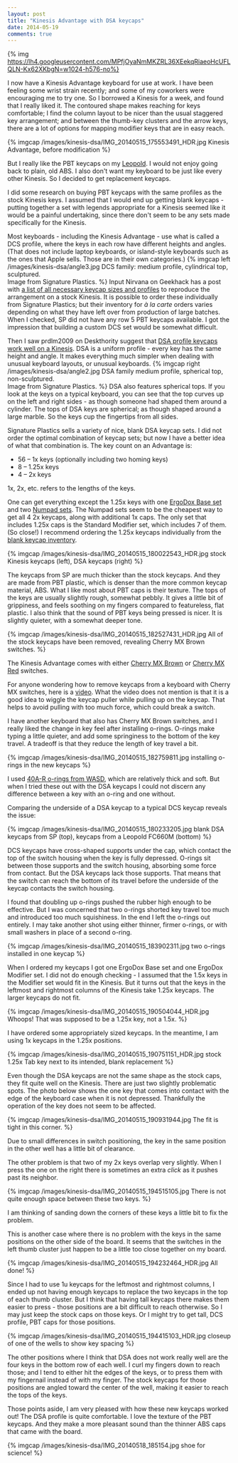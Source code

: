 ```yaml
---
layout: post
title: "Kinesis Advantage with DSA keycaps"
date: 2014-05-19
comments: true
---
```


{% img https://lh4.googleusercontent.com/MPfjOyaNmMKZRL36XEekqRiaeoHcUFLQLN-Kx62XKbgN=w1024-h576-no%}

I now have a Kinesis Advantage keyboard for use at work.
I have been feeling some wrist strain recently;
and some of my coworkers were encouraging me to try one.
So I borrowed a Kinesis for a week, and found that I really liked it.
The contoured shape makes reaching for keys comfortable;
I find the column layout to be nicer than the usual staggered key arrangement;
and between the thumb-key clusters and the arrow keys,
there are a lot of options for mapping modifier keys that are in easy reach.

{% imgcap /images/kinesis-dsa/IMG_20140515_175553491_HDR.jpg Kinesis Advantage, before modification %}

But I really like the PBT keycaps on my [Leopold][].
I would not enjoy going back to plain, old ABS.
I also don't want my keyboard to be just like every other Kinesis.
So I decided to get replacement keycaps.

[Leopold]: http://imgur.com/a/XZ2hG

<!-- more -->

I did some research on buying PBT keycaps with the same profiles as the stock Kinesis keys.
I assumed that I would end up getting blank keycaps -
putting together a set with legends appropriate for a Kinesis seemed like it would be a painful undertaking,
since there don't seem to be any sets made specifically for the Kinesis.

Most keyboards - including the Kinesis Advantage - use what is called a DCS profile,
where the keys in each row have different heights and angles.
(That does not include laptop keyboards,
or island-style keyboards such as the ones that Apple sells.
Those are in their own categories.)
{% imgcap left /images/kinesis-dsa/angle3.jpg DCS family: medium profile, cylindrical top, sculptured. <br> Image from Signature Plastics. %}
Input Nirvana on Geekhack has a post with [a list of all necessary keycap sizes and profiles][blank-caps]
to reproduce the arrangement on a stock Kinesis.
It is possible to order these individually from Signature Plastics;
but their inventory for _à la carte_ orders varies depending on what they have left over
from production of large batches.
When I checked, SP did not have any row 5 PBT keycaps available.
I got the impression that building a custom DCS set would be somewhat difficult.

[blank-caps]: http://geekhack.org/index.php?topic=29875.0

Then I saw prdlm2009 on Deskthority suggest that [DSA profile keycaps work well on a Kinesis][dsa-on-kinesis].
DSA is a uniform profile -
every key has the same height and angle.
It makes everything much simpler when dealing with unusual keyboard layouts,
or unusual keyboards.
{% imgcap right /images/kinesis-dsa/angle2.jpg DSA family medium profile, spherical top, non-sculptured. <br> Image from Signature Plastics. %}
DSA also features spherical tops.
If you look at the keys on a typical keyboard, you can see that the top curves up on the left and right sides -
as though someone had shaped them around a cylinder.
The tops of DSA keys are spherical; as though shaped around a large marble.
So the keys cup the fingertips from all sides.

[dsa-on-kinesis]: http://deskthority.net/photos-videos-f8/kinesis-advantage-with-spherical-keycaps-dsa-family-for-sp-t4842.html

Signature Plastics sells a variety of nice, blank DSA keycap sets.
I did not order the optimal combination of keycap sets;
but now I have a better idea of what that combination is.
The key count on an Advantage is:

* 56 – 1x keys (optionally including two homing keys)
* 8 – 1.25x keys
* 4 – 2x keys

1x, 2x, etc. refers to the lengths of the keys.

One can get everything except the 1.25x keys with one [ErgoDox Base set][dsa-blank-set]
and two [Numpad sets][numpad-set].
The Numpad sets seem to be the cheapest way to get all 4 2x keycaps, along with additional 1x caps.
The only set that includes 1.25x caps is the Standard Modifier set,
which includes 7 of them.
(So close!)
I recommend ordering the 1.25x keycaps individually from the [blank keycap inventory][].

[dsa-blank-set]: http://keyshop.pimpmykeyboard.com/products/full-keysets/dsa-blank-numpad-sets-1
[numpad-set]: http://keyshop.pimpmykeyboard.com/products/full-keysets/dsa-blank-numpad-sets
[blank keycap inventory]: http://www.keycapsdirect.com/key-capsinventory.php

{% imgcap /images/kinesis-dsa/IMG_20140515_180022543_HDR.jpg stock Kinesis keycaps (left), DSA keycaps (right) %}

The keycaps from SP are much thicker than the stock keycaps.
And they are made from PBT plastic, which is denser than the more common keycap material, ABS.
What I like most about PBT caps is their texture.
The tops of the keys are usually slightly rough, somewhat pebbly.
It gives a little bit of grippiness,
and feels soothing on my fingers compared to featureless, flat plastic.
I also think that the sound of PBT keys being pressed is nicer.
It is slightly quieter, with a somewhat deeper tone.

{% imgcap /images/kinesis-dsa/IMG_20140515_182527431_HDR.jpg All of the stock keycaps have been removed, revealing Cherry MX Brown switches. %}

The Kinesis Advantage comes with either [Cherry MX Brown][brown] or [Cherry MX Red][red] switches.

[brown]: http://deskthority.net/wiki/Cherry_MX_Brown
[red]: http://deskthority.net/wiki/Cherry_MX_Red

For anyone wondering how to remove keycaps from a keyboard with Cherry MX switches, here is a [video][removal].
What the video does not mention is that it is a good idea to wiggle the keycap puller while pulling up on the keycap.
That helps to avoid pulling with too much force, which could break a switch.

[removal]: https://www.youtube.com/watch?v=FlUYCAZNNOw

I have another keyboard that also has Cherry MX Brown switches,
and I really liked the change in key feel after installing o-rings.
O-rings make typing a little quieter,
and add some springiness to the bottom of the key travel.
A tradeoff is that they reduce the length of key travel a bit.

{% imgcap /images/kinesis-dsa/IMG_20140515_182759811.jpg installing o-rings in the new keycaps %}

I used [40A-R o-rings from WASD][o-rings], which are relatively thick and soft.
But when I tried these out with the DSA keycaps I could not discern any difference
between a key with an o-ring and one without.

Comparing the underside of a DSA keycap to a typical DCS keycap reveals the issue:

[o-rings]: http://www.wasdkeyboards.com/index.php/cherry-mx-rubber-o-ring-switch-dampeners-125pcs.html#ad-image-0

{% imgcap /images/kinesis-dsa/IMG_20140515_180233205.jpg blank DSA keycaps from SP (top), keycaps from a Leopold FC660M (bottom) %}

DCS keycaps have cross-shaped supports under the cap,
which contact the top of the switch housing when the key is fully depressed.
O-rings sit between those supports and the switch housing,
absorbing some force from contact.
But the DSA keycaps lack those supports.
That means that the switch can reach the bottom of its travel
before the underside of the keycap contacts the switch housing.

I found that doubling up o-rings pushed the rubber high enough to be effective.
But I was concerned that two o-rings shorted key travel too much
and introduced too much squishiness.
In the end I left the o-rings out entirely.
I may take another shot using either thinner, firmer o-rings,
or with small washers in place of a second o-ring.

{% imgcap /images/kinesis-dsa/IMG_20140515_183902311.jpg two o-rings installed in one keycap %}

When I ordered my keycaps I got one ErgoDox Base set and one ErgoDox Modifier set.
I did not do enough checking - I assumed that the 1.5x keys in the Modifier set
would fit in the Kinesis.
But it turns out that the keys in the leftmost and rightmost columns of the Kinesis
take 1.25x keycaps.
The larger keycaps do not fit.

{% imgcap /images/kinesis-dsa/IMG_20140515_190504044_HDR.jpg Whoops!  That was supposed to be a 1.25x key, not a 1.5x. %}

I have ordered some appropriately sized keycaps.
In the meantime, I am using 1x keycaps in the 1.25x positions.

{% imgcap /images/kinesis-dsa/IMG_20140515_190751151_HDR.jpg stock 1.25x Tab key next to its intended, blank replacement %}

Even though the DSA keycaps are not the same shape as the stock caps,
they fit quite well on the Kinesis.
There are just two slightly problematic spots.
The photo below shows the one key that comes into contact with the edge of the keyboard case when it is not depressed.
Thankfully the operation of the key does not seem to be affected.

{% imgcap /images/kinesis-dsa/IMG_20140515_190931944.jpg The fit is tight in this corner. %}

Due to small differences in switch positioning,
the key in the same position in the other well has a little bit of clearance.

The other problem is that two of my 2x keys overlap very slightly.
When I press the one on the right there is sometimes an extra *click*
as it pushes past its neighbor.

{% imgcap /images/kinesis-dsa/IMG_20140515_194515105.jpg There is not quite enough space between these two keys. %}

I am thinking of sanding down the corners of these keys a little bit to fix the problem.

This is another case where there is no problem with the keys in the same positions on the other side of the board.
It seems that the switches in the left thumb cluster just happen to be
a little too close together on my board.

{% imgcap /images/kinesis-dsa/IMG_20140515_194232464_HDR.jpg All done! %}

Since I had to use 1u keycaps for the leftmost and rightmost columns,
I ended up not having enough keycaps to replace the two keycaps in the top of each thumb cluster.
But I think that having tall keycaps there makes them easier to press -
those positions are a bit difficult to reach otherwise.
So I may just keep the stock caps on those keys.
Or I might try to get tall, DCS profile, PBT caps for those positions.

{% imgcap /images/kinesis-dsa/IMG_20140515_194415103_HDR.jpg closeup of one of the wells to show key spacing %}

The other positions where I think that DSA does not work really well are the four keys in the bottom row of each well.
I curl my fingers down to reach those;
and I tend to either hit the edges of the keys,
or to press them with my fingernail instead of with my finger.
The stock keycaps for those positions are angled toward the center of the well,
making it easier to reach the tops of the keys.

Those points aside,
I am very pleased with how these new keycaps worked out!
The DSA profile is quite comfortable.
I love the texture of the PBT keycaps.
And they make a more pleasant sound than the thinner ABS caps that came with the board.

{% imgcap /images/kinesis-dsa/IMG_20140518_185154.jpg shoe for science! %}
